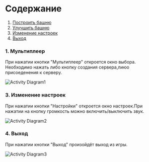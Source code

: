 ﻿# Содержание
1. [Построить башню](#1)
2. [Улучшить башню](#2)
3. [Изменение настроек](#3)
4. [Выход](#4)

### 1. Мультиплеер<a name="1"></a>
При нажатии кнопки "Мультиплеер" откроется окно выбора. Необходимо нажать либо кнопку создания сервера,лиюо присоеденения к серверу.

![Activity Diagram1](https://user-images.githubusercontent.com/49131712/66784710-e3e60400-eee3-11e9-8f82-e6e4a30c86b1.jpg)


### 3. Изменение настроек<a name="3"></a>
При нажатии кнопки "Настройки" откроется окно настроек.При нажатии на кнопку громкость можно включить/выключить звук.

![Activity Diagram2](https://user-images.githubusercontent.com/50372504/67148721-4c99fb80-f2ab-11e9-9355-56735951049e.png)
  
### 4. Выход<a name="4"></a>
При нажатии кнопки "Выход" произойдёт выход из игры.

![Activity Diagram3](https://user-images.githubusercontent.com/49131712/66786228-5822a680-eee8-11e9-85c5-26bbe6094e03.jpg)


